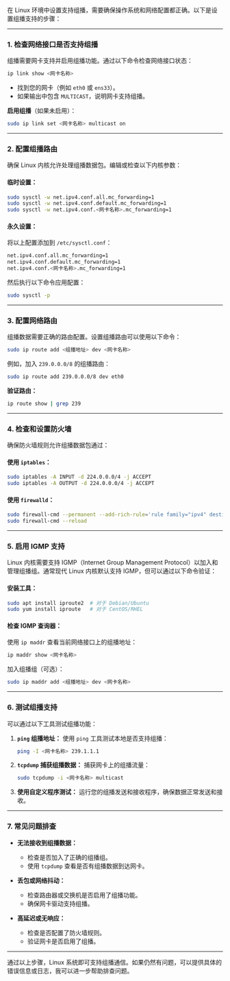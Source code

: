 在 Linux 环境中设置支持组播，需要确保操作系统和网络配置都正确。以下是设置组播支持的步骤：

---

### **1. 检查网络接口是否支持组播**
组播需要网卡支持并启用组播功能。通过以下命令检查网络接口状态：

```bash
ip link show <网卡名称>
```

- 找到您的网卡（例如 `eth0` 或 `ens33`）。
- 如果输出中包含 `MULTICAST`，说明网卡支持组播。

**启用组播**（如果未启用）：
```bash
sudo ip link set <网卡名称> multicast on
```

---

### **2. 配置组播路由**
确保 Linux 内核允许处理组播数据包。编辑或检查以下内核参数：

#### 临时设置：
```bash
sudo sysctl -w net.ipv4.conf.all.mc_forwarding=1
sudo sysctl -w net.ipv4.conf.default.mc_forwarding=1
sudo sysctl -w net.ipv4.conf.<网卡名称>.mc_forwarding=1
```

#### 永久设置：
将以上配置添加到 `/etc/sysctl.conf`：
```bash
net.ipv4.conf.all.mc_forwarding=1
net.ipv4.conf.default.mc_forwarding=1
net.ipv4.conf.<网卡名称>.mc_forwarding=1
```

然后执行以下命令应用配置：
```bash
sudo sysctl -p
```

---

### **3. 配置网络路由**
组播数据需要正确的路由配置。设置组播路由可以使用以下命令：

```bash
sudo ip route add <组播地址> dev <网卡名称>
```

例如，加入 `239.0.0.0/8` 的组播路由：
```bash
sudo ip route add 239.0.0.0/8 dev eth0
```

**验证路由：**
```bash
ip route show | grep 239
```

---

### **4. 检查和设置防火墙**
确保防火墙规则允许组播数据包通过：

#### 使用 `iptables`：
```bash
sudo iptables -A INPUT -d 224.0.0.0/4 -j ACCEPT
sudo iptables -A OUTPUT -d 224.0.0.0/4 -j ACCEPT
```

#### 使用 `firewalld`：
```bash
sudo firewall-cmd --permanent --add-rich-rule='rule family="ipv4" destination address="224.0.0.0/4" accept'
sudo firewall-cmd --reload
```

---

### **5. 启用 IGMP 支持**
Linux 内核需要支持 IGMP（Internet Group Management Protocol）以加入和管理组播组。通常现代 Linux 内核默认支持 IGMP，但可以通过以下命令验证：

#### 安装工具：
```bash
sudo apt install iproute2  # 对于 Debian/Ubuntu
sudo yum install iproute   # 对于 CentOS/RHEL
```

#### 检查 IGMP 查询器：
使用 `ip maddr` 查看当前网络接口上的组播地址：
```bash
ip maddr show <网卡名称>
```

加入组播组（可选）：
```bash
sudo ip maddr add <组播地址> dev <网卡名称>
```

---

### **6. 测试组播支持**
可以通过以下工具测试组播功能：
1. **`ping` 组播地址：**
   使用 `ping` 工具测试本地是否支持组播：
   ```bash
   ping -I <网卡名称> 239.1.1.1
   ```

2. **`tcpdump` 捕获组播数据：**
   捕获网卡上的组播流量：
   ```bash
   sudo tcpdump -i <网卡名称> multicast
   ```

3. **使用自定义程序测试：**
   运行您的组播发送和接收程序，确保数据正常发送和接收。

---

### **7. 常见问题排查**
- **无法接收到组播数据：**
  - 检查是否加入了正确的组播组。
  - 使用 `tcpdump` 查看是否有组播数据到达网卡。

- **丢包或网络抖动：**
  - 检查路由器或交换机是否启用了组播功能。
  - 确保网卡驱动支持组播。

- **高延迟或无响应：**
  - 检查是否配置了防火墙规则。
  - 验证网卡是否启用了组播。

---

通过以上步骤，Linux 系统即可支持组播通信。如果仍然有问题，可以提供具体的错误信息或日志，我可以进一步帮助排查问题。
